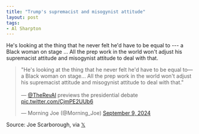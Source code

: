 ```yaml
---
title: "Trump's supremacist and misogynist attitude"
layout: post
tags:
- Al Sharpton
---
```


He's looking at the thing that he never felt he'd have to be equal to --- a Black woman on stage ... All the prep work in the world won't adjust his supremacist attitude and misogynist attitude to deal with that.

<blockquote class="twitter-tweet"><p lang="en" dir="ltr">&quot;He&#39;s looking at the thing that he never felt he&#39;d have to be equal to— a Black woman on stage... All the prep work in the world won&#39;t adjust his supremacist attitude and misogynist attitude to deal with that.&quot;<br /><br />— <a href="https://twitter.com/TheRevAl?ref_src=twsrc%5Etfw">@TheRevAl</a> previews the presidential debate <a href="https://t.co/CjmPE2UUb6">pic.twitter.com/CjmPE2UUb6</a></p>&mdash; Morning Joe (@Morning_Joe) <a href="https://twitter.com/Morning_Joe/status/1833128462904648113?ref_src=twsrc%5Etfw">September 9, 2024</a></blockquote> <script async src="https://platform.twitter.com/widgets.js" charset="utf-8"></script>

Source: Joe Scarborough, via [𝕏](https://x.com)
